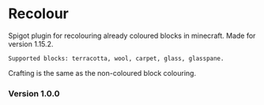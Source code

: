 # Recolour
 Spigot plugin for recolouring already coloured blocks in minecraft. Made for version 1.15.2.
 
 `Supported blocks: terracotta, wool, carpet, glass, glasspane.`
 
 Crafting is the same as the non-coloured block colouring.
 
### Version 1.0.0
